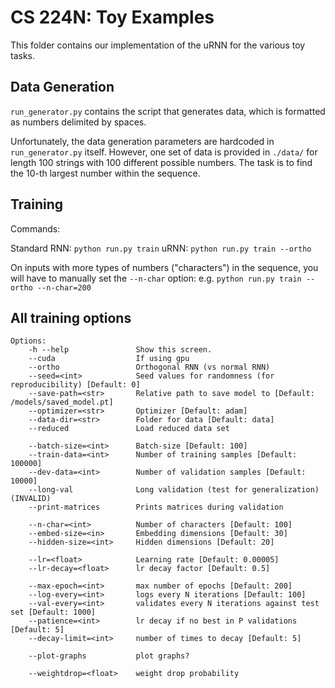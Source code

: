 CS 224N: Toy Examples
===
This folder contains our implementation of the uRNN for the various toy tasks.

## Data Generation
`run_generator.py` contains the script that generates data, which is formatted as numbers delimited by spaces.

Unfortunately, the data generation parameters are hardcoded in `run_generator.py` itself. However, one set of data is provided in `./data/` for length 100 strings with 100 different possible numbers. The task is to find the 10-th largest number within the sequence.

## Training
Commands:

Standard RNN: `python run.py train`
uRNN: `python run.py train --ortho`

On inputs with more types of numbers ("characters") in the sequence, you will have to manually set the `--n-char` option: e.g.
```python run.py train --ortho --n-char=200```

## All training options
```
Options:
    -h --help               Show this screen.
    --cuda                  If using gpu
    --ortho                 Orthogonal RNN (vs normal RNN)
    --seed=<int>            Seed values for randomness (for reproducibility) [Default: 0]
    --save-path=<str>       Relative path to save model to [Default: /models/saved_model.pt]
    --optimizer=<str>       Optimizer [Default: adam]
    --data-dir=<str>        Folder for data [Default: data]
    --reduced               Load reduced data set

    --batch-size=<int>      Batch-size [Default: 100]
    --train-data=<int>      Number of training samples [Default: 100000]
    --dev-data=<int>        Number of validation samples [Default: 10000]
    --long-val              Long validation (test for generalization) (INVALID)
    --print-matrices        Prints matrices during validation

    --n-char=<int>          Number of characters [Default: 100]
    --embed-size=<in>       Embedding dimensions [Default: 30]
    --hidden-size=<int>     Hidden dimensions [Default: 20]

    --lr=<float>            Learning rate [Default: 0.00005]
    --lr-decay=<float>      lr decay factor [Default: 0.5]

    --max-epoch=<int>       max number of epochs [Default: 200]
    --log-every=<int>       logs every N iterations [Default: 100]
    --val-every=<int>       validates every N iterations against test set [Default: 1000]
    --patience=<int>        lr decay if no best in P validations [Default: 5]
    --decay-limit=<int>     number of times to decay [Default: 5]

    --plot-graphs           plot graphs?

    --weightdrop=<float>    weight drop probability
```